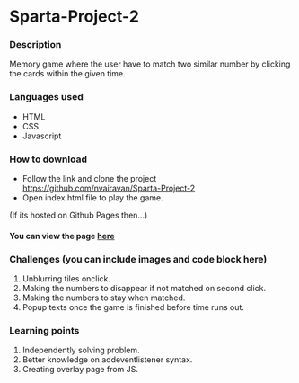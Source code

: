 # Sparta-Project-2
### Description
Memory game where the user have to match two similar number by clicking the cards within the given time.

### Languages used
* HTML
* CSS
* Javascript

### How to download
* Follow the link and clone the project https://github.com/nvairavan/Sparta-Project-2
* Open index.html file to play the game.

(If its hosted on Github Pages then...)
#### You can view the page [here]()

### Challenges (you can include images and code block here)
1. Unblurring tiles onclick.
2. Making the numbers to disappear if not matched on second click.
3. Making the numbers to stay when matched.
4. Popup texts once the game is finished before time runs out.

### Learning points
1. Independently solving problem.
2. Better knowledge on addeventlistener syntax.
3. Creating overlay page from JS. 